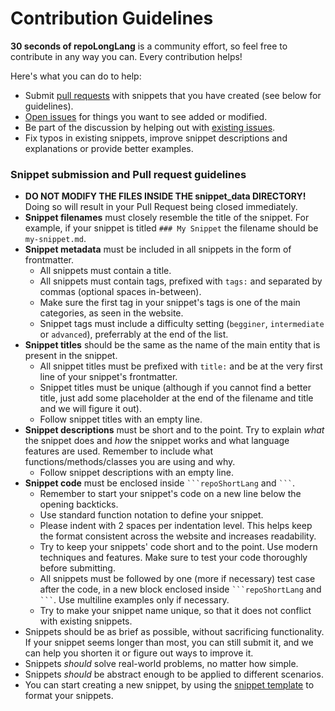 # Contribution Guidelines

**30 seconds of repoLongLang** is a community effort, so feel free to contribute in any way you can. Every contribution helps!

Here's what you can do to help:

- Submit [pull requests](repoURL/pulls) with snippets that you have created (see below for guidelines).
- [Open issues](repoURL/issues/new) for things you want to see added or modified.
- Be part of the discussion by helping out with [existing issues](repoURL/issues).
- Fix typos in existing snippets, improve snippet descriptions and explanations or provide better examples.

### Snippet submission and Pull request guidelines

- **DO NOT MODIFY THE FILES INSIDE THE snippet_data DIRECTORY!** Doing so will result in your Pull Request being closed immediately.
- **Snippet filenames** must closely resemble the title of the snippet. For example, if your snippet is titled `### My Snippet` the filename should be `my-snippet.md`.
- **Snippet metadata** must be included in all snippets in the form of frontmatter.
  - All snippets must contain a title.
  - All snippets must contain tags, prefixed with `tags:` and separated by commas (optional spaces in-between).
  - Make sure the first tag in your snippet's tags is one of the main categories, as seen in the website.
  - Snippet tags must include a difficulty setting (`begginer`, `intermediate` or `advanced`), preferrably at the end of the list.
- **Snippet titles** should be the same as the name of the main entity that is present in the snippet.
  - All snippet titles must be prefixed with `title:` and be at the very first line of your snippet's frontmatter.
  - Snippet titles must be unique (although if you cannot find a better title, just add some placeholder at the end of the filename and title and we will figure it out).
  - Follow snippet titles with an empty line.
- **Snippet descriptions** must be short and to the point. Try to explain _what_ the snippet does and _how_ the snippet works and what language features are used. Remember to include what functions/methods/classes you are using and why.
  - Follow snippet descriptions with an empty line.
- **Snippet code** must be enclosed inside ` ```repoShortLang ` and ` ``` `.
  - Remember to start your snippet's code on a new line below the opening backticks.
  - Use standard function notation to define your snippet.
  - Please indent with 2 spaces per indentation level. This helps keep the format consistent across the website and increases readability.
  - Try to keep your snippets' code short and to the point. Use modern techniques and features. Make sure to test your code thoroughly before submitting.
  - All snippets must be followed by one (more if necessary) test case after the code, in a new block enclosed inside ` ```repoShortLang ` and ` ``` `. Use multiline examples only if necessary.
  - Try to make your snippet name unique, so that it does not conflict with existing snippets.
- Snippets should be as brief as possible, without sacrificing functionality. If your snippet seems longer than most, you can still submit it, and we can help you shorten it or figure out ways to improve it.
- Snippets _should_ solve real-world problems, no matter how simple.
- Snippets _should_ be abstract enough to be applied to different scenarios.
- You can start creating a new snippet, by using the [snippet template](snippet-template.md) to format your snippets.
